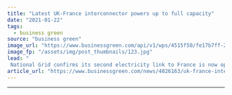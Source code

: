 ```yaml
---
title: "Latest UK-France interconnector powers up to full capacity"
date: "2021-01-22"
tags: 
  - business green
source: "business green"
image_url: "https://www.businessgreen.com/api/v1/wps/4515f50/fe17b7ff-2624-4c7c-916e-056d35a8f995/2/IFA2-interconnector-185x114.jpg"
image_fp: "/assets/img/post_thumbnails/123.jpg"
lead: "
 National Grid confirms its second electricity link to France is now operating at full capacity providing a further boost to decarbonisation efforts ..."
article_url: "https://www.businessgreen.com/news/4026163/uk-france-interconnector-powers-capacity"
---
```


---
